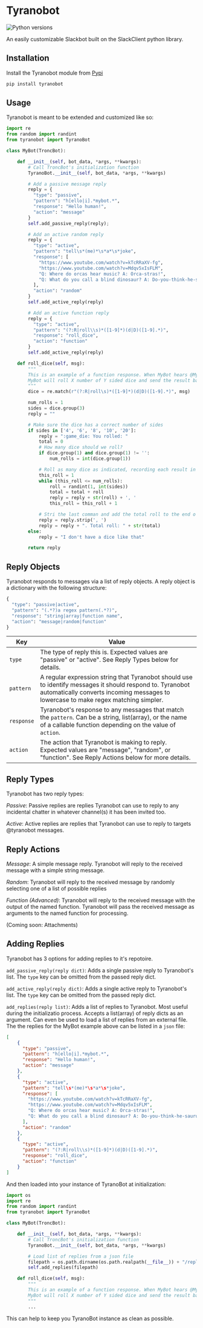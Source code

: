 Tyranobot
===================
![Python versions](https://img.shields.io/badge/python-2.7-blue.svg)

An easily customizable Slackbot built on the SlackClient python library.

Installation
------------
Install the Tyranobot module from [Pypi](https://pypi.python.org/pypi/tyranobot)
```bash
pip install tyranobot
```

Usage
-------
Tyranobot is meant to be extended and customized like so:
```python
import re
from random import randint
from tyranobot import TyranoBot

class MyBot(TroncBot):

    def __init__(self, bot_data, *args, **kwargs):
        # Call TroncBot's initialization function
        TyranoBot.__init__(self, bot_data, *args, **kwargs)

        # Add a passive message reply
        reply = {
          "type": "passive",
          "pattern": "h[ello|i].*mybot.*",
          "response": "Hello human!",
          "action": "message"
        }
        self.add_passive_reply(reply);

        # Add an active random reply
        reply = {
          "type": "active",
          "pattern": "tell\s*(me)*\s*a*\s*joke",
          "response": [
            "https://www.youtube.com/watch?v=kTcRRaXV-fg",
            "https://www.youtube.com/watch?v=Mdqv5xIsFLM",
            "Q: Where do orcas hear music? A: Orca-stras!",
            "Q: What do you call a blind dinosaur? A: Do-you-think-he-saurus"
          ],
          "action": "random"
        }
        self.add_active_reply(reply)

        # Add an active function reply
        reply = {
          "type": "active",
          "pattern": "(?:R|roll\\s)*([1-9]*)(d|D)([1-9].*)",
          "response": "roll_dice",
          "action": "function"
        }
        self.add_active_reply(reply)

    def roll_dice(self, msg):
        """
        This is an example of a function response. When MyBot hears @MyBot Roll X dY,
        MyBot will roll X number of Y sided dice and send the result back as a Slack message.
        """
        dice = re.match(r"(?:R|roll\s)*([1-9]*)(d|D)([1-9].*)", msg)

        num_rolls = 1
        sides = dice.group(3)
        reply = ""

        # Make sure the dice has a correct number of sides
        if sides in ['4', '6', '8', '10', '20']:
            reply = ":game_die: You rolled: "
            total = 0
            # How many dice should we roll?
            if dice.group(1) and dice.group(1) != '':
                num_rolls = int(dice.group(1))

            # Roll as many dice as indicated, recording each result in reply
            this_roll = 1
            while (this_roll <= num_rolls):
                roll = randint(1, int(sides))
                total = total + roll
                reply = reply + str(roll) + ', '
                this_roll = this_roll + 1

            # Stri the last comman and add the total roll to the end o the reply
            reply = reply.strip(', ')
            reply = reply + ". Total roll: " + str(total)
        else:
            reply = "I don't have a dice like that"

        return reply
```

Reply Objects
-------
Tyranobot responds to messages via a list of reply objects. A reply object is a dictionary with the following structure:
```python
{
  "type": "passive|active",
  "pattern": "(.*?)a regex pattern(.*?)",
  "response": "string|array|function name",
  "action": "message|random|function"
}
```
Key | Value
------------ | -------------
`type` |The type of reply this is. Expected values are "passive" or "active". See Reply Types below for details.
`pattern` | A regular expression string that Tyranobot should use to identify messages it should respond to. Tyranobot automatically converts incoming messages to lowercase to make regex matching simpler.
`response`| Tyranobot's response to any messages that match the `pattern`. Can be a string, list(array), or the name of a callable function depending on the value of  `action`.
`action`| The action that Tyranobot is making to reply. Expected values are "message", "random", or "function". See Reply Actions below for more details.


Reply Types
-------
Tyranobot has two reply types:

*Passive*: Passive replies are replies Tyranobot can use to reply to any incidental chatter in whatever channel(s) it has been invited too. 

*Active*: Active replies are replies that Tyranobot can use to reply to targets @tyranobot messages.


Reply Actions
-------
*Message*: A simple message reply. Tyranobot will reply to the received message with a simple string message. 

*Random*: Tyranobot will reply to the received message by randomly selecting one of a list of possible replies

*Function (Advanced)*: Tyranobot will reply to the received message with the output of the named function. Tyranobot will pass the received message as arguments to the named function for processing.

(Coming soon: Attachments)


Adding Replies
-------
Tyranobot has 3 options for adding replies to it's repotoire. 

`add_passive_reply(reply dict)`: Adds a single passive reply to Tyranobot's list. The `type` key can be omitted from the passed reply dict.

`add_active_reply(reply dict)`: Adds a single active reply to Tyranobot's list. The `type` key can be omitted from the passed reply dict.

`add_replies(reply list)`: Adds a list of replies to Tyranobot. Most useful during the initializatio process. Accepts a list(array) of reply dicts as an argument. Can even be used to load a list of replies from an external file. The the replies for the MyBot example above can be listed in a `json` file:

```json
[
    {
      "type": "passive",
      "pattern": "h[ello|i].*mybot.*",
      "response": "Hello human!",
      "action": "message"
    },
    {
      "type": "active",
      "pattern": "tell\s*(me)*\s*a*\s*joke",
      "response": [
        "https://www.youtube.com/watch?v=kTcRRaXV-fg",
        "https://www.youtube.com/watch?v=Mdqv5xIsFLM",
        "Q: Where do orcas hear music? A: Orca-stras!",
        "Q: What do you call a blind dinosaur? A: Do-you-think-he-saurus"
      ],
      "action": "random"
    },
    {
      "type": "active",
      "pattern": "(?:R|roll\\s)*([1-9]*)(d|D)([1-9].*)",
      "response": "roll_dice",
      "action": "function"
    }
]
```

And then loaded into your instance of TyranoBot at initialization: 
```python
import os
import re
from random import randint
from tyranobot import TyranoBot

class MyBot(TroncBot):

    def __init__(self, bot_data, *args, **kwargs):
        # Call TroncBot's initialization function
        TyranoBot.__init__(self, bot_data, *args, **kwargs)

        # Load list of replies from a json file
        filepath = os.path.dirname(os.path.realpath(__file__)) + "/replies.json"
        self.add_replies(filepath)

    def roll_dice(self, msg):
        """
        This is an example of a function response. When MyBot hears @MyBot Roll X dY,
        MyBot will roll X number of Y sided dice and send the result back as a Slack message.
        """
        ...
```

This can help to keep you TyranoBot instance as clean as possible.
